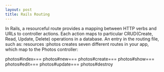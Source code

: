 ```yaml
---
layout: post
title: Rails Routing
---
```


In Rails, a resourceful route provides a mapping between HTTP verbs and URLs to controller actions. Each action maps to 
particular CRUD(Create, Read, Update, Delete) operations in a database. An entry in the routing file, such as: resources :photos 
creates seven different routes in your app, which map to the Photos controller:

photos#index===
photos#new===
photos#create===
photos#show===
photos#edit===
photos#update===
photos#destroy



